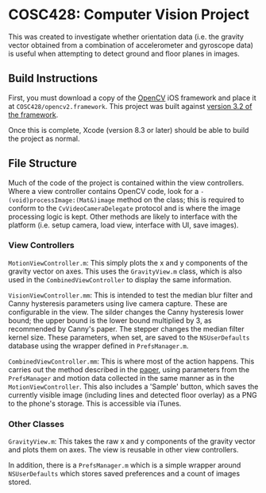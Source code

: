 COSC428: Computer Vision Project
================================

This was created to investigate whether orientation data (i.e. the gravity vector obtained from a combination of accelerometer and gyroscope data) is useful when attempting to detect ground and floor planes in images.

Build Instructions
------------------

First, you must download a copy of the [OpenCV](http://opencv.org) iOS framework and place it at `COSC428/opencv2.framework`. This project was built against [version 3.2 of the framework](https://sourceforge.net/projects/opencvlibrary/files/opencv-ios/3.2.0/opencv-3.2.0-ios-framework.zip/download). 

Once this is complete, Xcode (version 8.3 or later) should be able to build the project as normal.

File Structure
--------------

Much of the code of the project is contained within the view controllers. Where a view controller contains OpenCV code, look for a `-(void)processImage:(Mat&)image` method on the class; this is required to conform to the `CvVideoCameraDelegate` protocol and is where the image processing logic is kept. Other methods are likely to interface with the platform (i.e. setup camera, load view, interface with UI, save images).

### View Controllers

`MotionViewController.m`: This simply plots the x and y components of the gravity vector on axes. This uses the `GravityView.m` class, which is also used in the `CombinedViewController` to display the same information.

`VisionViewController.mm`: This is intended to test the median blur filter and Canny hysteresis parameters using live camera capture. These are configurable in the view. The silder changes the Canny hysteresis lower bound; the upper bound is the lower bound multiplied by 3, as recommended by Canny's paper. The stepper changes the median filter kernel size. These parameters, when set, are saved to the `NSUserDefaults` database using the wrapper defined in `PrefsManager.m`.

`CombinedViewController.mm`: This is where most of the action happens. This carries out the method described in the [paper](http://mattgordon.org/static/COSC428_paper.pdf), using parameters from the `PrefsManager` and motion data collected in the same manner as in the `MotionViewController`. This also includes a 'Sample' button, which saves the currently visible image (including lines and detected floor overlay) as a PNG to the phone's storage. This is accessible via iTunes.

### Other Classes

`GravityView.m`: This takes the raw x and y components of the gravity vector and plots them on axes. The view is reusable in other view controllers.

In addition, there is a `PrefsManager.m` which is a simple wrapper around `NSUserDefaults` which stores saved preferences and a count of images stored.
